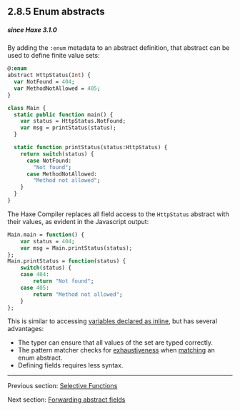 ## 2.8.5 Enum abstracts

##### since Haxe 3.1.0

By adding the `:enum` metadata to an abstract definition, that abstract can be used to define finite value sets:

```haxe
@:enum
abstract HttpStatus(Int) {
  var NotFound = 404;
  var MethodNotAllowed = 405;
}

class Main {
  static public function main() {
    var status = HttpStatus.NotFound;
    var msg = printStatus(status);
  }

  static function printStatus(status:HttpStatus) {
    return switch(status) {
      case NotFound:
        "Not found";
      case MethodNotAllowed:
        "Method not allowed";
    }
  }
}
```

The Haxe Compiler replaces all field access to the `HttpStatus` abstract with their values, as evident in the Javascript output:

```haxe
Main.main = function() {
	var status = 404;
	var msg = Main.printStatus(status);
};
Main.printStatus = function(status) {
	switch(status) {
	case 404:
		return "Not found";
	case 405:
		return "Method not allowed";
	}
};
```

This is similar to accessing [variables declared as inline](class-field-inline.md), but has several advantages:

* The typer can ensure that all values of the set are typed correctly.
* The pattern matcher checks for [exhaustiveness](lf-pattern-matching-exhaustiveness.md) when [matching](lf-pattern-matching.md) an enum abstract.
* Defining fields requires less syntax.

---

Previous section: [Selective Functions](types-abstract-selective-functions.md)

Next section: [Forwarding abstract fields](types-abstract-forward.md)